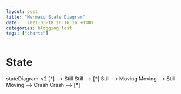 ```yaml
---
layout: post
title: "Mermaid State Diagram"
date:   2021-03-18 16:16:16 +0300
categories: blogging test
tags: ["charts"]
---
```


# State
<div class="mermaid">
stateDiagram-v2
[*] --> Still
Still --> [*]
Still --> Moving
Moving --> Still
Moving --> Crash
Crash --> [*]
</div>